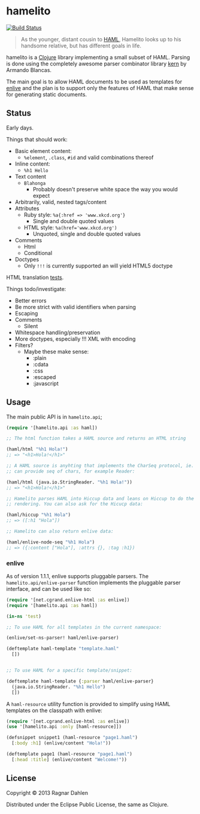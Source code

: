 # hamelito

[![Build Status](https://travis-ci.org/ragnard/hamelito.png?branch=master)](https://travis-ci.org/ragnard/hamelito)

> As the younger, distant cousin to [HAML](http://haml.info/), Hamelito
> looks up to his handsome relative, but has different goals in life.

hamelito is a [Clojure](http://www.clojure.org) library implementing a
small subset of HAML. Parsing is done using the completely awesome
parser combinator library [kern](https://github.com/blancas/kern/) by
Armando Blancas.

The main goal is to allow HAML documents to be used as templates for
[enlive](http://github.com/cgrand/enlive) and the plan is to support
only the features of HAML that make sense for generating static
documents.

## Status

Early days.

Things that should work:
- Basic element content:
  - `%element`, `.class`, `#id` and valid combinations thereof
- Inline content:
  - `%h1 Hello`
- Text content
  - `Blahonga`
    - Probably doesn't preserve white space the way you would expect
- Arbitrarily, valid, nested tags/content
- Attributes
  - Ruby style: `%a{:href => 'www.xkcd.org'}`
    - Single and double quoted values
  - HTML style: `%a(href='www.xkcd.org')`
    - Unquoted, single and double quoted values
- Comments
  - Html
  - Conditional
- Doctypes 
  - Only `!!!` is currently supported an will yield HTML5 doctype

HTML translation [tests](https://github.com/ragnard/hamelito/blob/master/test/hamelito/html_test.clj).

Things todo/investigate:
- Better errors
- Be more strict with valid identifiers when parsing
- Escaping
- Comments
  - Silent
- Whitespace handling/preservation
- More doctypes, especially !!! XML with encoding
- Filters?
  - Maybe these make sense:
    - :plain
    - :cdata
    - :css
    - :escaped
    - :javascript

## Usage

The main public API is in `hamelito.api`;

```clojure
(require '[hamelito.api :as haml])

;; The html function takes a HAML source and returns an HTML string

(haml/html "%h1 Hola!")
;; => "<h1>Hola!</h1>"

;; A HAML source is anyhting that implements the CharSeq protocol, ie.
;; can provide seq of chars, for example Reader:

(haml/html (java.io.StringReader. "%h1 Hola!"))
;; => "<h1>Hola!</h1>"

;; Hamelito parses HAML into Hiccup data and leans on Hiccup to do the
;; rendering. You can also ask for the Hicucp data:

(haml/hiccup "%h1 Hola")
;; => ([:h1 "Hola"])

;; Hamelito can also return enlive data:

(haml/enlive-node-seq "%h1 Hola")
;; => ({:content ["Hola"], :attrs {}, :tag :h1})
```

### enlive

As of version 1.1.1, enlive supports pluggable parsers. The `hamelito.api/enlive-parser` 
function implements the pluggable parser interface, and can be used like so:

```clojure
(require '[net.cgrand.enlive-html :as enlive])
(require '[hamelito.api :as haml])

(in-ns 'test)

;; To use HAML for all templates in the current namespace:

(enlive/set-ns-parser! haml/enlive-parser)

(deftemplate haml-template "template.haml"
  [])


;; To use HAML for a specific template/snippet:

(deftemplate haml-template {:parser haml/enlive-parser}
  (java.io.StringReader. "%h1 Hello")
  [])

```


A `haml-resource` utility function is provided to simplify using HAML
templates on the classpath with enlive:

```clojure
(require '[net.cgrand.enlive-html :as enlive])
(use '[hamelito.api :only [haml-resource]])

(defsnippet snippet1 (haml-resource "page1.haml")
  [:body :h1] (enlive/content "Hola!"))

(deftemplate page1 (haml-resource "page1.haml")
  [:head :title] (enlive/content "Welcome!"))
```

## License

Copyright © 2013 Ragnar Dahlen

Distributed under the Eclipse Public License, the same as Clojure.
